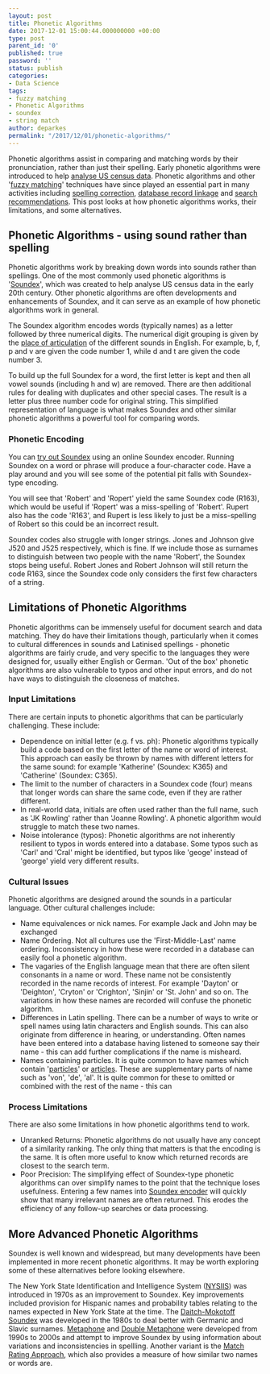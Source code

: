 ```yaml
---
layout: post
title: Phonetic Algorithms
date: 2017-12-01 15:00:44.000000000 +00:00
type: post
parent_id: '0'
published: true
password: ''
status: publish
categories:
- Data Science
tags:
- fuzzy matching
- Phonetic Algorithms
- soundex
- string match
author: deparkes
permalink: "/2017/12/01/phonetic-algorithms/"
---
```

Phonetic algorithms assist in comparing and matching words by their pronunciation, rather than just their spelling. Early phonetic algorithms were introduced to help <a href="https://www.census.gov/history/www/genealogy/decennial_census_records/soundex_1.html">analyse US census data</a>. Phonetic algorithms and other '<a href="https://en.wikipedia.org/wiki/Approximate_string_matching">fuzzy matching</a>' techniques have since played an essential part in many activities including <a href="https://www.sajari.com/search/synonyms">spelling correction</a>, <a href="https://www.datasciencecentral.com/profiles/blogs/fuzzy-matching-algorithms-to-help-data-scientists-match-similar">database record linkage</a> and <a href="https://stackoverflow.com/questions/12239236/google-fuzzy-search-a-k-a-suggestions-what-techniques-are-in-use">search recommendations</a>. This post looks at how phonetic algorithms works, their limitations, and some alternatives.
<h2><b>Phonetic Algorithms - using sound rather than spelling</b></h2>
Phonetic algorithms work by breaking down words into sounds rather than spellings. One of the most commonly used phonetic algorithms is '<a href="https://en.wikipedia.org/wiki/Soundex">Soundex</a>', which was created to help analyse US census data in the early 20th century. Other phonetic algorithms are often developments and enhancements of Soundex, and it can serve as an example of how phonetic algorithms work in general.

The Soundex algorithm encodes words (typically names) as a letter followed by three numerical digits. The numerical digit grouping is given by the <a href="https://en.wikipedia.org/wiki/Place_of_articulation">place of articulation</a> of the different sounds in English. For example, b, f, p and v are given the code number 1, while d and t are given the code number 3.

To build up the full Soundex for a word, the first letter is kept and then all vowel sounds (including h and w) are removed. There are then additional rules for dealing with duplicates and other special cases. The result is a letter plus three number code for original string. This simplified representation of language is what makes Soundex and other similar phonetic algorithms a powerful tool for comparing words.
<h3>Phonetic Encoding</h3>
You can <a href="https://resources.rootsweb.ancestry.com/cgi-bin/soundexconverter">try out Soundex</a> using an online Soundex encoder. Running Soundex on a word or phrase will produce a four-character code. Have a play around and you will see some of the potential pit falls with Soundex-type encoding.

You will see that 'Robert' and 'Ropert' yield the same Soundex code (R163), which would be useful if 'Ropert' was a miss-spelling of 'Robert'. Rupert also has the code 'R163', and Rupert is less likely to just be a miss-spelling of Robert so this could be an incorrect result.

Soundex codes also struggle with longer strings. Jones and Johnson give J520 and J525 respectively, which is fine. If we include those as surnames to distinguish between two people with the name 'Robert', the Soundex stops being useful. Robert Jones and Robert Johnson will still return the code R163, since the Soundex code only considers the first few characters of a string.

<h2>Limitations of Phonetic Algorithms</h2>
Phonetic algorithms can be immensely useful for document search and data matching. They do have their limitations though, particularly when it comes to cultural differences in sounds and Latinised spellings - phonetic algorithms are fairly crude, and very specific to the languages they were designed for, usually either English or German. 'Out of the box' phonetic algorithms are also vulnerable to typos and other input errors, and do not have ways to distinguish the closeness of matches.

<h3>Input Limitations</h3>
There are certain inputs to phonetic algorithms that can be particularly challenging. These include:
<ul>
<li>Dependence on initial letter (e.g. f vs. ph): Phonetic algorithms typically build a code based on the first letter of the name or word of interest. This approach can easily be thrown by names with different letters for the same sound: for example 'Katherine' (Soundex: K365) and 'Catherine' (Soundex: C365).</li>
<li>The limit to the number of characters in a Soundex code (four) means that longer words can share the same code, even if they are rather different.</li>
<li>In real-world data, initials are often used rather than the full name, such as 'JK Rowling' rather than 'Joanne Rowling'. A phonetic algorithm would struggle to match these two names.</li>
<li>Noise intolerance (typos): Phonetic algorithms are not inherently resilient to typos in words entered into a database. Some typos such as 'Carl' and 'Cral' might be identified, but typos like 'geoge' instead of 'george' yield very different results.</li>
</ul>
<h3>Cultural Issues</h3>
Phonetic algorithms are designed around the sounds in a particular language. Other cultural challenges include:
<ul>
<li>Name equivalences or nick names. For example Jack and John may be exchanged</li>
<li>Name Ordering. Not all cultures use the 'First-Middle-Last' name ordering. Inconsistency in how these were recorded in a database can easily fool a phonetic algorithm.</li>
<li>The vagaries of the English language mean that there are often silent consonants in a name or word. These name not be consistently recorded in the name records of interest. For example 'Dayton' or 'Deighton', 'Cryton' or 'Crighton', 'Sinjin' or 'St. John' and so on. The variations in how these names are recorded will confuse the phonetic algorithm.</li>
<li>Differences in Latin spelling. There can be a number of ways to write or spell names using latin characters and English sounds. This can also originate from difference in hearing, or understanding. Often names have been entered into a database having listened to someone say their name - this can add further complications if the name is misheard.</li>
<li>Names containing particles. It is quite common to have names which contain '<a href="https://en.wikipedia.org/wiki/Nobiliary_particle">particles</a>' or <a href="https://en.wikipedia.org/wiki/Arabic_definite_article">articles</a>. These are supplementary parts of name such as 'von', 'de', 'al'. It is quite common for these to omitted or combined with the rest of the name - this can</li>
</ul>
<h3>Process Limitations</h3>
There are also some limitations in how phonetic algorithms tend to work.
<ul>
<li>Unranked Returns: Phonetic algorithms do not usually have any concept of a similarity ranking. The only thing that matters is that the encoding is the same. It is often more useful to know which returned records are closest to the search term.</li>
<li>Poor Precision: The simplifying effect of Soundex-type phonetic algorithms can over simplify names to the point that the technique loses usefulness. Entering a few names into <a href="https://resources.rootsweb.ancestry.com/cgi-bin/soundexconverter">Soundex encoder</a> will quickly show that many irrelevant names are often returned. This erodes the efficiency of any follow-up searches or data processing.</li>
</ul>
<h2>More Advanced Phonetic Algorithms</h2>
Soundex is well known and widespread, but many developments have been implemented in more recent phonetic algorithms. It may be worth exploring some of these alternatives before looking elsewhere.

The New York State Identification and Intelligence System (<a href="https://en.wikipedia.org/wiki/NYSIIS" rel="nofollow">NYSIIS</a>) was introduced in 1970s as an improvement to Soundex. Key improvements included provision for Hispanic names and probability tables relating to the names expected in New York State at the time. The <a href="https://en.wikipedia.org/wiki/Daitch%E2%80%93Mokotoff_Soundex">Daitch-Mokotoff Soundex</a> was developed in the 1980s to deal better with Germanic and Slavic surnames. <a href="https://en.wikipedia.org/wiki/Metaphone">Metaphone</a> and <a href="https://en.wikipedia.org/wiki/Metaphone#Double_Metaphone">Double Metaphone</a> were developed from 1990s to 2000s and attempt to improve Soundex by using information about variations and inconsistencies in spellling. Another variant is the <a href="https://en.wikipedia.org/wiki/Match_rating_approach">Match Rating Approach</a>, which also provides a measure of how similar two names or words are.
